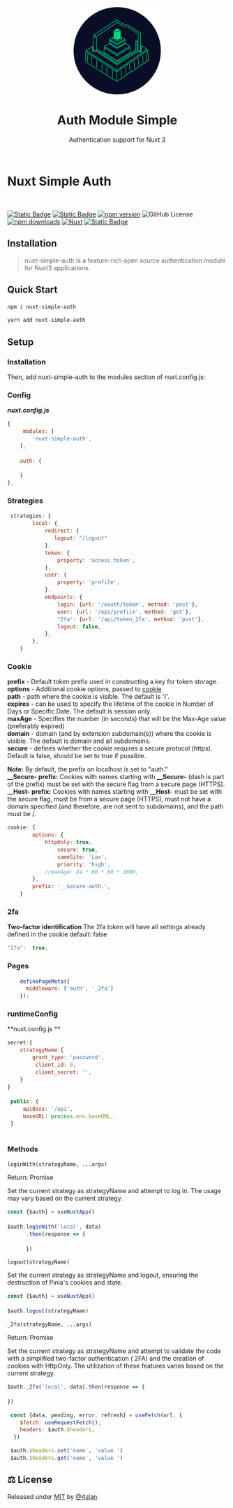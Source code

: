 <div align="center">
<img src=".github/nuxt-simple-auth.svg" width="200">
</div>
<h1 align="center"> Auth Module Simple</h1>
    <p align="center">Authentication support for Nuxt 3</p>
<br>


<h1>Nuxt Simple Auth</h1>
<br>

[![Static Badge](https://img.shields.io/badge/NPM:nuxt-simple-auth?style=flat-square&colorA=18181B&colorB=28CF8D)](https://www.npmjs.com/package/nuxt-simple-auth)
[![Static Badge](https://img.shields.io/badge/GITHUB:nuxt-simple-auth?style=flat-square&colorA=18181B&colorB=28CF8D)](https://github.com/4slanK/nuxt-simple-auth)
[![npm version](https://img.shields.io/npm/v/nuxt-simple-auth/latest.svg?style=flat-square&colorA=18181B&colorB=28CF8D)](https://www.npmjs.com/package/nuxt-simple-auth)
![GitHub License][license]
[![npm downloads](https://img.shields.io/npm/dt/nuxt-simple-auth.svg?style=flat-square&colorA=18181B&colorB=28CF8D)](https://www.npmjs.com/package/nuxt-simple-auth)
[![Nuxt][nuxt-src]][nuxt-href]
[![Static Badge](https://img.shields.io/badge/-%E2%99%A5%20Sponsors-ec5cc6?style=flat-square)](https://github.com/sponsors/4sllan)

## Installation

> nuxt-simple-auth is a feature-rich open source authentication module for Nuxt3 applications.

## Quick Start

```sh
npm i nuxt-simple-auth
```

```sh
yarn add nuxt-simple-auth
```

## Setup

### Installation

Then, add nuxt-simple-auth to the modules section of nuxt.config.js:

### Config

***nuxt.config.js***

``` js
{
     modules: [
        'nuxt-simple-auth',
    ],
  
    auth: {
  
    }
},

```

### Strategies

``` js
 strategies: {
        local: {
            redirect: {
               logout: "/logout"
            },
            token: {
                property: 'access_token',
            },
            user: {
                property: 'profile',
            },
            endpoints: {
                login: {url: '/oauth/token', method: 'post'},
                user: {url: '/api/profile', method: 'get'},
                "2fa": {url: '/api/token_2fa', method: 'post'},
                logout: false,
            },
        },
    }
```

### Cookie

**prefix** - Default token prefix used in constructing a key for token storage.
<br/>
**options** - Additional cookie options, passed to <a href="https://github.com/jshttp/cookie?tab=readme-ov-file">
cookie</a>
<br/>
**path** - path where the cookie is visible. The default is '/'.
<br/>
**expires** - can be used to specify the lifetime of the cookie in Number of Days or Specific Date. The default is
session only.
<br/>
**maxAge** - Specifies the number (in seconds) that will be the Max-Age value (preferably expired)
</br>
**domain** - domain (and by extension subdomain(s)) where the cookie is visible. The default is domain and all
subdomains.
<br/>
**secure** - defines whether the cookie requires a secure protocol (https). Default is false, should be set to true if
possible.
<br/>

**Note:** By default, the prefix on localhost is set to "auth."
<br/>
**__Secure- prefix:** Cookies with names starting with **__Secure-** (dash is part of the prefix) must be set with the
secure flag from a secure page (HTTPS).
<br/>
**__Host- prefix:** Cookies with names starting with **__Host-** must be set with the secure flag, must be from a secure
page (HTTPS), must not have a domain specified (and therefore, are not sent to subdomains), and the path must be /.

``` js
cookie: {
        options: {
            httpOnly: true,
                secure: true,
                sameSite: 'Lax',
                priority: 'high',
            //maxAge: 24 * 60 * 60 * 1000,
        },
        prefix: '__Secure-auth.',
    }
```

### 2fa

**Two-factor identification** The 2fa token will have all settings already defined in the cookie
default: false

``` js
"2fa":  true,
```

### Pages

``` js
    definePageMeta({
      middleware: ['auth', '_2fa']
    });
```

### runtimeConfig

**nuxt.config.js **

``` js
secret:{
    strategyName:{
        grant_type: 'password',
         client_id: 0,
         client_secret: '',
    }
}

 public: {
     apiBase: '/api',
     baseURL: process.env.baseURL,
 }
        
```

### Methods

```shell
loginWith(strategyName, ...args)
```

Return: Promise

Set the current strategy as strategyName and attempt to log in. The usage may vary based on the current strategy.

``` js
const {$auth} = useNuxtApp()

$auth.loginWith('local', data)
      .then(response => {
        
      })
```

```shell
logout(strategyName)
```

Set the current strategy as strategyName and logout, ensuring the destruction of Pinia's cookies and state.

``` js
const {$auth} = useNuxtApp()

$auth.logout(strategyName)
```

```shell
_2fa(strategyName, ...args)
```

Return: Promise

Set the current strategy as strategyName and attempt to validate the code with a simplified two-factor authentication (
2FA) and the creation of cookies with HttpOnly. The utilization of these features varies based on the current strategy.

``` js
$auth._2fa('local', data).then(response => {

})
```

``` js
 const {data, pending, error, refresh} = useFetch(url, {
    $fetch: useRequestFetch(),
    headers: $auth.$headers,
  })
```

``` js
 $auth.$headers.set('name', 'value ')
 $auth.$headers.get('name', 'value ')
```

## ⚖️ License

Released under [MIT](/LICENSE) by [@4slan](https://github.com/4sllan).


[license]: https://img.shields.io/github/license/4sllan/nuxt-simple-auth?style=flat-square&colorA=18181B&colorB=28CF8D

[nuxt-src]: https://img.shields.io/badge/Nuxt-18181B?logo=nuxt.js

[nuxt-href]: https://nuxt.com
